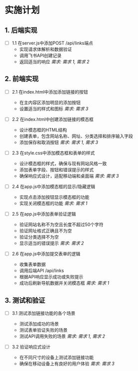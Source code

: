 # 实施计划

## 1. 后端实现

- [ ] 1.1 在server.js中添加POST /api/links端点
  - 实现请求体解析和数据验证
  - 调用飞书API创建记录
  - 返回适当的响应
  _需求: 需求 1, 需求 2_

## 2. 前端实现

- [ ] 2.1 在index.html中添加添加链接的按钮
  - 在主内容区添加明显的添加按钮
  - 设置适当的样式和图标
  _需求: 需求 3_

- [ ] 2.2 在index.html中创建添加链接的模态框
  - 设计模态框的HTML结构
  - 创建表单，包含网站名称、网址、分类选择和排序输入字段
  - 添加保存和取消按钮
  _需求: 需求 1, 需求 3_

- [ ] 2.3 在style.css中添加模态框和表单的样式
  - 设计模态框的样式，确保与现有网站风格一致
  - 添加表单字段、按钮和错误提示的样式
  - 确保响应式设计，适配移动端和桌面端
  _需求: 需求 3_

- [ ] 2.4 在app.js中添加模态框的显示/隐藏逻辑
  - 实现点击添加按钮显示模态框的功能
  - 实现关闭模态框的功能
  _需求: 需求 1_

- [ ] 2.5 在app.js中添加表单验证逻辑
  - 验证网站名称不为空且长度不超过50个字符
  - 验证网址格式正确且不为空
  - 验证分类选择不为空
  - 显示适当的错误提示
  _需求: 需求 2_

- [ ] 2.6 在app.js中添加提交表单的逻辑
  - 收集表单数据
  - 调用后端API /api/links
  - 根据API响应显示成功或失败提示
  - 成功后刷新导航数据并关闭模态框
  _需求: 需求 1_

## 3. 测试和验证

- [ ] 3.1 测试添加链接功能的各个场景
  - 测试添加成功的场景
  - 测试表单验证失败的场景
  - 测试API调用失败的场景
  _需求: 需求 1, 需求 2_

- [ ] 3.2 验证响应式设计
  - 在不同尺寸的设备上测试添加链接功能
  - 确保在移动设备上有良好的用户体验
  _需求: 需求 3_